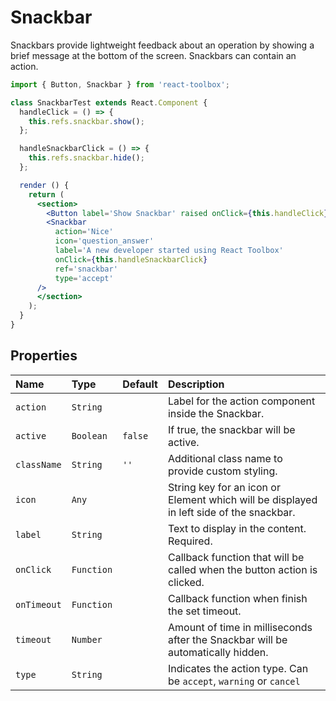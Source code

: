 # Snackbar

Snackbars provide lightweight feedback about an operation by showing a brief message at the bottom of the screen. Snackbars can contain an action.

<!-- example -->
```jsx
import { Button, Snackbar } from 'react-toolbox';

class SnackbarTest extends React.Component {
  handleClick = () => {
    this.refs.snackbar.show();
  };

  handleSnackbarClick = () => {
    this.refs.snackbar.hide();
  };

  render () {
    return (
      <section>
        <Button label='Show Snackbar' raised onClick={this.handleClick} />
        <Snackbar
          action='Nice'
          icon='question_answer'
          label='A new developer started using React Toolbox'
          onClick={this.handleSnackbarClick}
          ref='snackbar'
          type='accept'
      />
      </section>
    );
  }
}
```

## Properties

| Name          | Type          | Default       | Description|
|:-----|:-----|:-----|:-----|
| `action`      | `String`      |               | Label for the action component inside the Snackbar.|
| `active`      | `Boolean`     |  `false`      | If true, the snackbar will be active.|
| `className`   | `String`      | `''`          | Additional class name to provide custom styling.|
| `icon`        | `Any`         |               | String key for an icon or Element which will be displayed in left side of the snackbar.|
| `label`       | `String`      |               | Text to display in the content. Required.|
| `onClick`     | `Function`    |               | Callback function that will be called when the button action is clicked.|
| `onTimeout`   | `Function`    |               | Callback function when finish the set timeout.|
| `timeout`     | `Number`      |               | Amount of time in milliseconds after the Snackbar will be automatically hidden.|
| `type`        | `String`      |               | Indicates the action type. Can be `accept`, `warning` or `cancel`|
